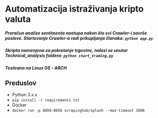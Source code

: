 # Automatizacija istraživanja kripto valuta

##### Proračun analize sentimenta nastupa nakon što svi Crawler-i završe poslove. Startovanje Crawler-a radi prikupljanja članaka: `python app.py`
  

##### Skripta namenjena za pokretanje trgovine, nalazi se unutar Technical_analysis foldera: `python start_trading.py`

##### Testirano na Linux OS - ARCH

## Preduslov

- Python 3.x.x
- `pip install -r requirements.txt`
- Docker
- `docker run -p 8050:8050 scrapinghub/splash --max-timeout 3600`

